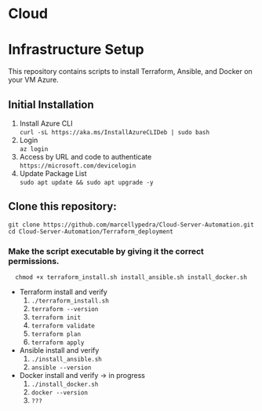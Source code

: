 # Cloud
# Infrastructure Setup

This repository contains scripts to install Terraform, Ansible, and Docker on your VM Azure.

## Initial Installation
   1. Install Azure CLI   
      ```curl -sL https://aka.ms/InstallAzureCLIDeb | sudo bash```
   2. Login   
      ```az login```
   3. Access by URL and code to authenticate   
      ```https://microsoft.com/devicelogin ```
   4. Update Package List   
      ```sudo apt update && sudo apt upgrade -y```
      
## Clone this repository:
   ```git clone https://github.com/marcellypedra/Cloud-Server-Automation.git```   
   ```cd Cloud-Server-Automation/Terraform_deployment```
   
   ### Make the script executable by giving it the correct permissions. 
      chmod +x terraform_install.sh install_ansible.sh install_docker.sh

   - Terraform install and verify
      1. ```./terraform_install.sh```   
      2. ```terraform --version```   
      3. ```terraform init```   
      4.   ```terraform validate```
      5. ```terraform plan```   
      6. ```terraform apply```   
   - Ansible install and verify 
      1. ```./install_ansible.sh```   
      2. ```ansible --version```   
   - Docker install and verify -> in progress
      1. ```./install_docker.sh```   
      1. ```docker --version```   
      3. ```???```   
     
